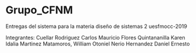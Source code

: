 # Grupo_CFNM
Entregas  del sistema para la materia diseño de sistemas 2 uesfmocc-2019 

Integrantes:
Cuellar Rodriguez Carlos Mauricio
Flores Quintananilla Karen Idalia
Martinez Matamoros, William Otoniel
Nerio Hernandez Daniel Ernesto
